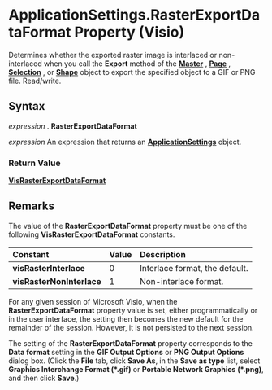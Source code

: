 
# ApplicationSettings.RasterExportDataFormat Property (Visio)

Determines whether the exported raster image is interlaced or non-interlaced when you call the  **Export** method of the **[Master](1a69e4d7-2b72-f712-d36c-c565af64c278.md)** , **[Page](7a7f37ab-b448-eb70-b4f1-c185dfbd511e.md)** , **[Selection](e5734140-6dbe-7de8-9695-1a22fb4ac628.md)** , or **[Shape](da7a8872-4ebb-a607-e0ed-eebf68ff5630.md)** object to export the specified object to a GIF or PNG file. Read/write.


## Syntax

 _expression_ . **RasterExportDataFormat**

 _expression_ An expression that returns an **[ApplicationSettings](f2e24211-ecc6-e0f5-4c00-fc50f98a3505.md)** object.


### Return Value

 **[VisRasterExportDataFormat](b9eefce9-5a2a-52a6-fa7f-f3972381326e.md)**


## Remarks

The value of the  **RasterExportDataFormat** property must be one of the following **VisRasterExportDataFormat** constants.



|**Constant**|**Value**|**Description**|
|:-----|:-----|:-----|
| **visRasterInterlace**|0|Interlace format, the default.|
| **visRasterNonInterlace**|1|Non-interlace format.|
For any given session of Microsoft Visio, when the  **RasterExportDataFormat** property value is set, either programmatically or in the user interface, the setting then becomes the new default for the remainder of the session. However, it is not persisted to the next session.

The setting of the  **RasterExportDataFormat** property corresponds to the **Data format** setting in the **GIF Output Options** or **PNG Output Options** dialog box. (Click the **File** tab, click **Save As**, in the  **Save as type** list, select **Graphics Interchange Format (*.gif)** or **Portable Network Graphics (*.png)**, and then click  **Save**.)


